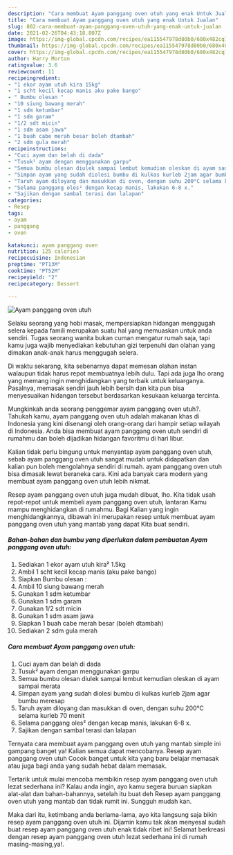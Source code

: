 ```yaml
---
description: "Cara membuat Ayam panggang oven utuh yang enak Untuk Jualan"
title: "Cara membuat Ayam panggang oven utuh yang enak Untuk Jualan"
slug: 802-cara-membuat-ayam-panggang-oven-utuh-yang-enak-untuk-jualan
date: 2021-02-26T04:43:18.807Z
image: https://img-global.cpcdn.com/recipes/ea115547978d80b0/680x482cq70/ayam-panggang-oven-utuh-foto-resep-utama.jpg
thumbnail: https://img-global.cpcdn.com/recipes/ea115547978d80b0/680x482cq70/ayam-panggang-oven-utuh-foto-resep-utama.jpg
cover: https://img-global.cpcdn.com/recipes/ea115547978d80b0/680x482cq70/ayam-panggang-oven-utuh-foto-resep-utama.jpg
author: Harry Morton
ratingvalue: 3.6
reviewcount: 11
recipeingredient:
- "1 ekor ayam utuh kira 15kg"
- "1 scht kecil kecap manis aku pake bango"
- " Bumbu olesan "
- "10 siung bawang merah"
- "1 sdm ketumbar"
- "1 sdm garam"
- "1/2 sdt micin"
- "1 sdm asam jawa"
- "1 buah cabe merah besar boleh dtambah"
- "2 sdm gula merah"
recipeinstructions:
- "Cuci ayam dan belah di dada"
- "Tusuk² ayam dengan menggunakan garpu"
- "Semua bumbu olesan diulek sampai lembut kemudian oleskan di ayam sampai merata"
- "Simpan ayam yang sudah diolesi bumbu di kulkas kurleb 2jam agar bumbu meresap"
- "Taruh ayam diloyang dan masukkan di oven, dengan suhu 200°C selama kurleb 70 menit"
- "Selama panggang oles² dengan kecap manis, lakukan 6-8 x."
- "Sajikan dengan sambal terasi dan lalapan"
categories:
- Resep
tags:
- ayam
- panggang
- oven

katakunci: ayam panggang oven 
nutrition: 125 calories
recipecuisine: Indonesian
preptime: "PT13M"
cooktime: "PT52M"
recipeyield: "2"
recipecategory: Dessert

---
```



![Ayam panggang oven utuh](https://img-global.cpcdn.com/recipes/ea115547978d80b0/680x482cq70/ayam-panggang-oven-utuh-foto-resep-utama.jpg)

Selaku seorang yang hobi masak, mempersiapkan hidangan menggugah selera kepada famili merupakan suatu hal yang memuaskan untuk anda sendiri. Tugas seorang  wanita bukan cuman mengatur rumah saja, tapi kamu juga wajib menyediakan kebutuhan gizi terpenuhi dan olahan yang dimakan anak-anak harus menggugah selera.

Di waktu  sekarang, kita sebenarnya dapat memesan olahan instan walaupun tidak harus repot membuatnya lebih dulu. Tapi ada juga lho orang yang memang ingin menghidangkan yang terbaik untuk keluarganya. Pasalnya, memasak sendiri jauh lebih bersih dan kita pun bisa menyesuaikan hidangan tersebut berdasarkan kesukaan keluarga tercinta. 



Mungkinkah anda seorang penggemar ayam panggang oven utuh?. Tahukah kamu, ayam panggang oven utuh adalah makanan khas di Indonesia yang kini disenangi oleh orang-orang dari hampir setiap wilayah di Indonesia. Anda bisa membuat ayam panggang oven utuh sendiri di rumahmu dan boleh dijadikan hidangan favoritmu di hari libur.

Kalian tidak perlu bingung untuk menyantap ayam panggang oven utuh, sebab ayam panggang oven utuh sangat mudah untuk didapatkan dan kalian pun boleh mengolahnya sendiri di rumah. ayam panggang oven utuh bisa dimasak lewat beraneka cara. Kini ada banyak cara modern yang membuat ayam panggang oven utuh lebih nikmat.

Resep ayam panggang oven utuh juga mudah dibuat, lho. Kita tidak usah repot-repot untuk membeli ayam panggang oven utuh, lantaran Kamu mampu menghidangkan di rumahmu. Bagi Kalian yang ingin menghidangkannya, dibawah ini merupakan resep untuk membuat ayam panggang oven utuh yang mantab yang dapat Kita buat sendiri.

<!--inarticleads1-->

##### Bahan-bahan dan bumbu yang diperlukan dalam pembuatan Ayam panggang oven utuh:

1. Sediakan 1 ekor ayam utuh kira² 1.5kg
1. Ambil 1 scht kecil kecap manis (aku pake bango)
1. Siapkan  Bumbu olesan :
1. Ambil 10 siung bawang merah
1. Gunakan 1 sdm ketumbar
1. Gunakan 1 sdm garam
1. Gunakan 1/2 sdt micin
1. Gunakan 1 sdm asam jawa
1. Siapkan 1 buah cabe merah besar (boleh dtambah)
1. Sediakan 2 sdm gula merah




<!--inarticleads2-->

##### Cara membuat Ayam panggang oven utuh:

1. Cuci ayam dan belah di dada
1. Tusuk² ayam dengan menggunakan garpu
1. Semua bumbu olesan diulek sampai lembut kemudian oleskan di ayam sampai merata
1. Simpan ayam yang sudah diolesi bumbu di kulkas kurleb 2jam agar bumbu meresap
1. Taruh ayam diloyang dan masukkan di oven, dengan suhu 200°C selama kurleb 70 menit
1. Selama panggang oles² dengan kecap manis, lakukan 6-8 x.
1. Sajikan dengan sambal terasi dan lalapan




Ternyata cara membuat ayam panggang oven utuh yang mantab simple ini gampang banget ya! Kalian semua dapat mencobanya. Resep ayam panggang oven utuh Cocok banget untuk kita yang baru belajar memasak atau juga bagi anda yang sudah hebat dalam memasak.

Tertarik untuk mulai mencoba membikin resep ayam panggang oven utuh lezat sederhana ini? Kalau anda ingin, ayo kamu segera buruan siapkan alat-alat dan bahan-bahannya, setelah itu buat deh Resep ayam panggang oven utuh yang mantab dan tidak rumit ini. Sungguh mudah kan. 

Maka dari itu, ketimbang anda berlama-lama, ayo kita langsung saja bikin resep ayam panggang oven utuh ini. Dijamin kamu tak akan menyesal sudah buat resep ayam panggang oven utuh enak tidak ribet ini! Selamat berkreasi dengan resep ayam panggang oven utuh lezat sederhana ini di rumah masing-masing,ya!.

